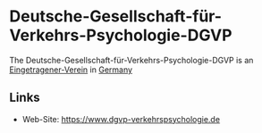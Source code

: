# Deutsche-Gesellschaft-für-Verkehrs-Psychologie-DGVP

The Deutsche-Gesellschaft-für-Verkehrs-Psychologie-DGVP is an [Eingetragener-Verein](680003.md) in [Germany](140000025.md)

## Links

- Web-Site: https://www.dgvp-verkehrspsychologie.de